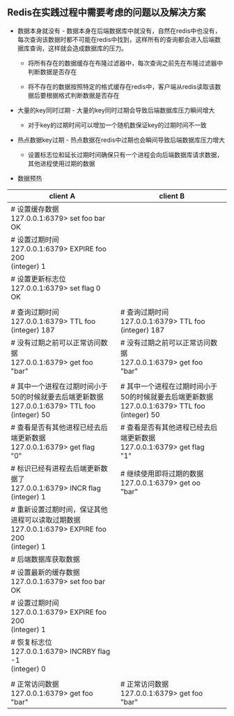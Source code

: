 ## Redis在实践过程中需要考虑的问题以及解决方案

* 数据本身就没有 - 数据本身在后端数据库中就没有，自然在redis中也没有，每次查询该数据时都不可能在redis中找到，这样所有的查询都会进入后端数据库查询，这样就会造成数据库的压力。

	* 将所有存在的数据缓存在布隆过滤器中，每次查询之前先在布隆过滤器中判断数据是否存在

	* 将不存在的数据按照特定的格式缓存在redis中，客户端从redis读取该数据后要根据格式判断数据是否存在

* 大量的key同时过期 - 大量的key同时过期会导致后端数据库压力瞬间增大

	* 对于key的过期时间可以增加一个随机数保证key的过期时间不一致

* 热点数据key过期 - 热点数据在redis中过期也会瞬间导致后端数据库压力增大
	* 设置标志位和延长过期时间确保只有一个进程会向后端数据库请求数据，其他进程使用过期的数据

* 数据预热


| client A | client B |
| -------- | -------- |
| # 设置缓存数据<br/>127.0.0.1:6379> set foo bar<br/>OK | |
| # 设置过期时间<br/>127.0.0.1:6379> EXPIRE foo 200<br/>(integer) 1 | |
| # 设置更新标志位<br/>127.0.0.1:6379> set flag 0<br/>OK | |
| | |
| # 查询过期时间<br/>127.0.0.1:6379> TTL foo<br/>(integer) 187 | # 查询过期时间<br/>127.0.0.1:6379> TTL foo<br/>(integer) 187 |
| # 没有过期之前可以正常访问数据<br/>127.0.0.1:6379> get foo<br/>"bar" |  # 没有过期之前可以正常访问数据<br/>127.0.0.1:6379> get foo<br/>"bar" |
| | |
| # 其中一个进程在过期时间小于50的时候就要去后端更新数据<br/>127.0.0.1:6379> TTL foo<br/>(integer) 50 | # 其中一个进程在过期时间小于50的时候就要去后端更新数据<br/>127.0.0.1:6379> TTL foo<br/>(integer) 50 |
| # 查看是否有其他进程已经去后端更新数据<br/>127.0.0.1:6379> get flag<br/>"0"| # 查看是否有其他进程已经去后端更新数据<br/>127.0.0.1:6379> get flag<br/>"1" |
| # 标识已经有进程去后端更新数据了<br/>127.0.0.1:6379> INCR flag<br/>(integer) 1 | # 继续使用即将过期的数据<br/>127.0.0.1:6379> get oo<br/>"bar"|
| # 重新设置过期时间，保证其他进程可以读取过期数据<br/>127.0.0.1:6379> EXPIRE foo 200<br/>(integer) 1 | |
| # 后端数据库获取数据  | |
| # 设置最新的缓存数据<br/>127.0.0.1:6379> set foo bar<br/>OK | |
| # 设置过期时间<br/>127.0.0.1:6379> EXPIRE foo 200<br/>(integer) 1| |
| # 恢复标志位<br/>127.0.0.1:6379> INCRBY flag -1<br/>(integer) 0 | |
| | |
| # 正常访问数据<br/>127.0.0.1:6379> get foo<br/>"bar"  | # 正常访问数据<br/>127.0.0.1:6379> get foo<br/>"bar" |

